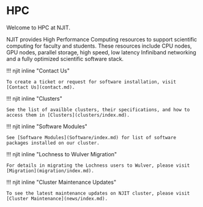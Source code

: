 # HPC

Welcome to HPC at NJIT.

NJIT provides High Performance Computing resources to support scientific computing for faculty and students. These resources include CPU nodes, GPU nodes, parallel storage, high speed, low latency Infiniband networking and a fully optimized scientific software stack.


!!! njit inline "Contact Us"

    To create a ticket or request for software installation, visit [Contact Us](contact.md).

!!! njit inline "Clusters"

    See the list of availble clusters, their specifications, and how to access them in [Clusters](clusters/index.md).

!!! njit inline "Software Modules"

    See [Software Modules](Software/index.md) for list of software packages installed on our cluster.

!!! njit inline "Lochness to Wulver Migration"
        
    For details in migrating the Lochness users to Wulver, please visit [Migration](migration/index.md).

!!! njit inline "Cluster Maintenance Updates"
        
    To see the latest maintenance updates on NJIT cluster, please visit [Cluster Maintenance](news/index.md).



